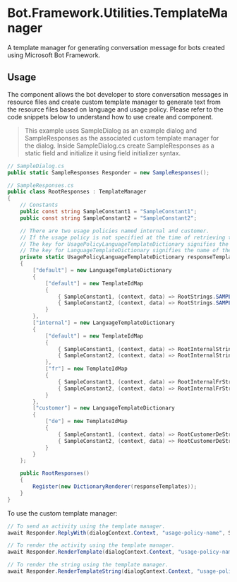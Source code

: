 # Bot.Framework.Utilities.TemplateManager
A template manager for generating conversation message for bots created using Microsoft Bot Framework.

## Usage
The component allows the bot developer to store conversation messages in resource files and create custom template manager to generate text from the resource files based on language and usage policy.
Please refer to the code snippets below to understand how to use create and component.

> This example uses SampleDialog as an example dialog and SampleResponses as the associated custom template manager for the dialog.
> Inside SampleDialog.cs create SampleResponses as a static field and initialize it using field initializer syntax.

```csharp
// SampleDialog.cs
public static SampleResponses Responder = new SampleResponses();
```
```csharp
// SampleResponses.cs
public class RootResponses : TemplateManager
{
    // Constants
    public const string SampleConstant1 = "SampleConstant1";
    public const string SampleConstant2 = "SampleConstant2";

    // There are two usage policies named internal and customer.
    // If the usage policy is not specified at the time of retrieving the text using the template, the default is used.
    // The key for UsagePolicyLanguageTemplateDictionary signifies the name of the usage policy.
    // The key for LanguageTemplateDictionary signifies the name of the language.
    private static UsagePolicyLanguageTemplateDictionary responseTemplates = new UsagePolicyLanguageTemplateDictionary
    {
        ["default"] = new LanguageTemplateDictionary
        {
            ["default"] = new TemplateIdMap
            {
                { SampleConstant1, (context, data) => RootStrings.SAMPLE1 },
                { SampleConstant2, (context, data) => RootStrings.SAMPLE2 }
            }
        },
        ["internal"] = new LanguageTemplateDictionary
        {
            ["default"] = new TemplateIdMap
            {
                { SampleConstant1, (context, data) => RootInternalStrings.SAMPLE1 },
                { SampleConstant2, (context, data) => RootInternalStrings.SAMPLE2 }
            },
            ["fr"] = new TemplateIdMap
            {
                { SampleConstant1, (context, data) => RootInternalFrStrings.SAMPLE1 },
                { SampleConstant2, (context, data) => RootInternalFrStrings.SAMPLE2 }
            }
        },
        ["customer"] = new LanguageTemplateDictionary
        {
            ["de"] = new TemplateIdMap
            {
                { SampleConstant1, (context, data) => RootCustomerDeStrings.SAMPLE1 },
                { SampleConstant2, (context, data) => RootCustomerDeStrings.SAMPLE2 }
            }
        }
    };

    public RootResponses()
    {
        Register(new DictionaryRenderer(responseTemplates));
    }
}
```

To use the custom template manager:

```csharp
// To send an activity using the template manager.
await Responder.ReplyWith(dialogContext.Context, "usage-policy-name", SampleResponses.SampleConstant1);

// To render the activity using the template manager.
await Responder.RenderTemplate(dialogContext.Context, "usage-policy-name", "language", SampleResponses.SampleConstant1);

// To render the string using the template manager.
await Responder.RenderTemplateString(dialogContext.Context, "usage-policy-name", "language", SampleResponses.SampleConstant1);
```
